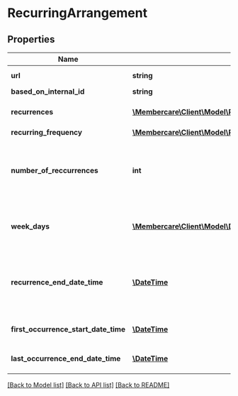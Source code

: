 # RecurringArrangement

## Properties
Name | Type | Description | Notes
------------ | ------------- | ------------- | -------------
**url** | **string** | The link to the current resource | [optional] 
**based_on_internal_id** | **string** |  | [optional] 
**recurrences** | [**\Membercare\Client\Model\RecurringArrangementRecurrence[]**](RecurringArrangementRecurrence.md) | These are the actual occurrences of the arrangement | [optional] 
**recurring_frequency** | [**\Membercare\Client\Model\RecurringArrangementFrequency**](RecurringArrangementFrequency.md) |  | [optional] 
**number_of_reccurrences** | **int** | The value the user entered when creating the arrangement.  May not reflect the current state  Either this or RecurrenceEndDateTime should have a value. | [optional] 
**week_days** | [**\Membercare\Client\Model\DayOfWeek[]**](DayOfWeek.md) | The value the user entered when creating the arrangement.  May not reflect the current state | [optional] 
**recurrence_end_date_time** | [**\DateTime**](\DateTime.md) | The date the user entered when creating the arrangement.  May not reflect the current state  Either this or NumberOfReccurrences should have a value. | [optional] 
**first_occurrence_start_date_time** | [**\DateTime**](\DateTime.md) | Calculated value based on the actual occurrences | [optional] 
**last_occurrence_end_date_time** | [**\DateTime**](\DateTime.md) | Calculated value based on the actual occurrences | [optional] 

[[Back to Model list]](../../README.md#documentation-for-models) [[Back to API list]](../../README.md#documentation-for-api-endpoints) [[Back to README]](../../README.md)

